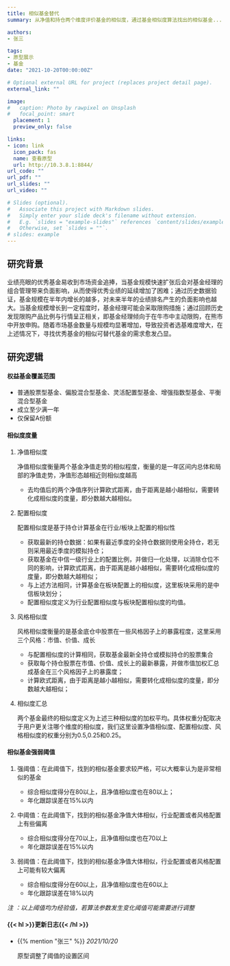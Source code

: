 ```yaml
---
title: 相似基金替代
summary: 从净值和持仓两个维度评价基金的相似度，通过基金相似度算法找出的相似基金...

authors:
- 张三

tags:
- 原型展示
- 基金
date: "2021-10-20T00:00:00Z"

# Optional external URL for project (replaces project detail page).
external_link: ""

image:
#   caption: Photo by rawpixel on Unsplash
#   focal_point: smart
  placement: 1
  preview_only: false

links:
- icon: link
  icon_pack: fas
  name: 查看原型
  url: http://10.3.8.1:8844/
url_code: ""
url_pdf: ""
url_slides: ""
url_video: ""

# Slides (optional).
#   Associate this project with Markdown slides.
#   Simply enter your slide deck's filename without extension.
#   E.g. `slides = "example-slides"` references `content/slides/example-slides.md`.
#   Otherwise, set `slides = ""`.
# slides: example
---
```


## 研究背景

业绩亮眼的优秀基金易收到市场资金追捧，当基金规模快速扩张后会对基金经理的组合管理带来负面影响，从而使得优秀业绩的延续增加了困难；通过历史数据验证，基金规模在半年内增长的越多，对未来半年的业绩排名产生的负面影响也越大。当基金规模增长到一定程度时，基金经理可能会采取限购措施；通过回顾历史发现限购产品比例与行情呈正相关，即基金经理倾向于在牛市中主动限购，在熊市中开放申购。随着市场基金数量与规模均显著增加，导致投资者选基难度增大，在上述情况下，寻找优秀基金的相似可替代基金的需求愈发凸显。

## 研究逻辑

#### 权益基金覆盖范围

  - 普通股票型基金、偏股混合型基金、灵活配置型基金、增强指数型基金、平衡混合型基金
  - 成立至少满一年
  - 仅保留A份额

#### 相似度度量


1. 净值相似度

    净值相似度衡量两个基金净值走势的相似程度，衡量的是一年区间内总体和局部的净值走势，净值形态越相近则相似度越高

    - 去均值后的两个净值序列计算欧式距离，由于距离是越小越相似，需要转化成相似度的度量，即分数越大越相似。

2. 配置相似度

    配置相似度是基于持仓计算基金在行业/板块上配置的相似性

    - 获取最新的持仓数据：如果有最近季度的全持仓数据则使用全持仓，若无则采用最近季度的模拟持仓；
    - 获取基金在中信一级行业上的配置比例，并做归一化处理，以消除仓位不同的影响，计算欧式距离，由于距离是越小越相似，需要转化成相似度的度量，即分数越大越相似；
    - 与上述方法相同，计算基金在板块配置上的相似度，这里板块采用的是中信板块划分；
    - 配置相似度定义为行业配置相似度与板块配置相似度的均值。

3. 风格相似度

    风格相似度衡量的是基金底仓中股票在一些风格因子上的暴露程度，这里采用三个风格：市值、价值、成长

    - 与配置相似度的计算相同，获取基金最新全持仓或模拟持仓的股票集合
    - 获取每个持仓股票在市值、价值、成长上的最新暴露，并做市值加权汇总成基金在三个风格因子上的暴露度；
    - 计算欧式距离，由于距离是越小越相似，需要转化成相似度的度量，即分数越大越相似；

 4. 相似度汇总

    两个基金最终的相似度定义为上述三种相似度的加权平均。具体权重分配取决于用户更关注哪个维度的相似度，我们这里设置净值相似度、配置相似度、风格相似度的权重分别为0.5,0.25和0.25。

#### 相似基金强弱阈值

1. 强阈值：在此阈值下，找到的相似基金要求较严格，可以大概率认为是非常相似的基金
    - 综合相似度得分在80以上，且净值相似度也在80以上；
    - 年化跟踪误差在15%以内

2. 中阈值：在此阈值下，找到的相似基金净值大体相似，行业配置或者风格配置上有些偏离
    - 综合相似度得分在70以上，且净值相似度也在70以上
    - 年化跟踪误差在15%以内

3. 弱阈值：在此阈值下，找到的相似基金净值大体相似，行业配置或者风格配置上可能有较大偏离
    - 综合相似度得分在60以上，且净值相似度也在60以上
    - 年化跟踪误差在18%以内

*注 ：以上阈值均为经验值，若算法参数发生变化阈值可能需要进行调整*

#### {{< hl >}}更新日志{{< /hl >}}

- {{% mention "张三" %}}  *2021/10/20*

  原型调整了阈值的设置区间